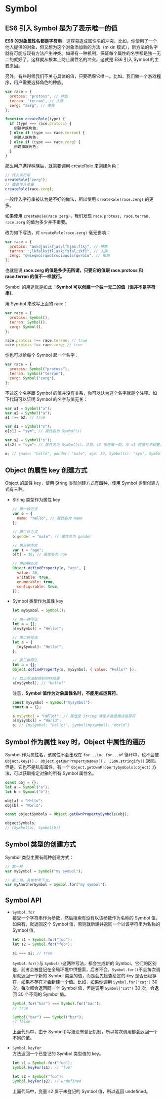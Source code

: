# Symbol

## ES6 引入 Symbol 是为了表示唯一的值

**ES5 的对象属性名都是字符串**，这容易造成属性名的冲突。比如，你使用了一个他人提供的对象，但又想为这个对象添加新的方法（mixin 模式），新方法的名字就有可能与现有方法产生冲突。如果有一种机制，保证每个属性的名字都是独一无二的就好了，这样就从根本上防止属性名的冲突。这就是 ES6 引入 Symbol 的主要原因。

另外，有些时候我们不关心具体的值，只要确保它唯一。比如，我们做一个游戏程序，用户需要选择角色的种族。

```javascript
var race = {
  protoss: "protoss", // 神族
  terran: "terran", // 人族
  zerg: "zerg", // 虫族
};

function createRole(type) {
  if (type === race.protoss) {
    创建神族角色;
  } else if (type === race.terran) {
    创建人族角色;
  } else if (type === race.zerg) {
    创建虫族角色;
  }
}
```

那么用户选择种族后，就需要调用 createRole 来创建角色：

```javascript
// 传入字符串
createRole("zerg");
// 或者传入变量
createRole(race.zerg);
```

一般传入字符串被认为是不好的做法，所以使用 `createRole(race.zerg)` 的更多。

如果使用 `createRole(race.zerg)`，我们发现 `race.protoss`、`race.terran`、`race.zerg` 的值为多少并不重要。

改为如下写法，对 `createRole(race.zerg)` 毫无影响：

```javascript
var race = {
  protoss: "askdjaslkfjas;lfkjas;flkj", // 神族
  terran: ";lkfalksjfl;askjfsfal;skfj", // 人族
  zerg: "qwieqwoirqwoiruoiwqoisrqwroiu", // 虫族
};
```

也就是说,**race.zerg 的值是多少无所谓，只要它的值跟 race.protoss 和 race.terran 的值不一样就行。**

Symbol 的用途就是如此：**Symbol 可以创建一个独一无二的值（但并不是字符串）**。

用 Symbol 来改写上面的 race：

```javascript
var race = {
  protoss: Symbol(),
  terran: Symbol(),
  zerg: Symbol(),
};

race.protoss !== race.terran; // true
race.protoss !== race.zerg; // true
```

你也可以给每个 Symbol 起一个名字：

```javascript
var race = {
  protoss: Symbol("protoss"),
  terran: Symbol("terran"),
  zerg: Symbol("zerg"),
};
```

不过这个名字跟 Symbol 的值并没有关系，你可以认为这个名字就是个注释。如下代码可以证明 Symbol 的名字与值无关：

```javascript
var a1 = Symbol("a");
var a2 = Symbol("a");
a1 !== a2; // true

var s1 = Symbol("s");
o[s1] = "sym"; // 属性名为 Symbol(s)

var s2 = Symbol("s");
o[s2] = "sym"; // 属性名为 Symbol(s)。注意，s2 也是唯一的，与 s1 的值并不相等，虽然描述都是"s"

o; // {name: "hello", gender: "male", age: 30, Symbol(s): "sym", Symbol(s): "sym"}
```

## Object 的属性 key 创建方式

Object 的属性 key，使用 String 类型创建方式有四种，使用 Symbol 类型创建方式有三种。

- String 类型作为属性 key

  ```javascript
  // 第一种方式
  var o = {
    name: "hello", // 属性名为 name
  };

  // 第二种方式
  o.gender = "male"; // 属性名为 gender

  // 第三种方式
  var t = "age";
  o[t] = 30; // 属性名为 age

  // 第四种方式
  Object.defineProperty(o, "age", {
    value: 30,
    writable: true,
    enumerable: true,
    configurable: true,
  });
  ```

- Symbol 类型作为属性 key

  ```javascript
  let mySymbol = Symbol();

  // 第一种写法
  let a = {};
  a[mySymbol] = "Hello!";

  // 第二种写法
  let a = {
    [mySymbol]: "Hello!",
  };

  // 第三种写法
  let a = {};
  Object.defineProperty(a, mySymbol, { value: "Hello!" });

  // 以上写法都得到同样结果
  a[mySymbol]; // "Hello!"
  ```

  注意，**Symbol 值作为对象属性名时，不能用点运算符**。

  ```javascript
  const mySymbol = Symbol("mysymbol");
  const a = {};

  a.mySymbol = "Hello!"; // 属性是 String 类型才能使用点运算符
  a[mySymbol] = "World";
  a; // {mySymbol: "Hello!", Symbol(mysymbol): "World"}
  ```

## Symbol 作为属性 key 时，Object 中属性的遍历

Symbol 作为属性名，该属性不会出现在 `for...in`、`for...of` 循环中，也不会被 `Object.keys()` 、 `Object.getOwnPropertyNames()` 、 `JSON.stringify()` 返回。但是，它也不是私有属性，有一个 `Object.getOwnPropertySymbols(object)` 方法，可以获取指定对象的所有 Symbol 属性名。

```javascript
const obj = {};
let a = Symbol("a");
let b = Symbol("b");

obj[a] = "Hello";
obj[b] = "World";

const objectSymbols = Object.getOwnPropertySymbols(obj);

objectSymbols;
// [Symbol(a), Symbol(b)]
```

## Symbol 类型的创建方式

Symbol 类型主要有两种创建方式：

```javascript
// 第一种
var mySymbol = Symbol("my symbol");

// 第二种。具体参考下文。
var myAnotherSymbol = Symbol.for("my symbol");
```

## Symbol API

- `Symbol.for`  
  接受一个字符串作为参数，然后搜索有没有以该参数作为名称的 Symbol 值。如果有，就返回这个 Symbol 值，否则就新建并返回一个以该字符串为名称的 Symbol 值。

  ```javascript
  let s1 = Symbol.for("foo");
  let s2 = Symbol.for("foo");

  s1 === s2; // true
  ```

  `Symbol.for()`与 `Symbol()`这两种写法，都会生成新的 Symbol。它们的区别是，前者会被登记在全局环境中供搜索，后者不会。`Symbol.for()`不会每次调用就返回一个新的 Symbol 类型的值，而是会先检查给定的 key 是否已经存在，如果不存在才会新建一个值。比如，如果你调用 `Symbol.for("cat")` 30 次，每次都会返回同一个 Symbol 值，但是调用 `Symbol("cat")` 30 次，会返回 30 个不同的 Symbol 值。

  ```javascript
  Symbol.for("bar") === Symbol.for("bar");
  // true

  Symbol("bar") === Symbol("bar");
  // false
  ```

  上面代码中，由于 Symbol()写法没有登记机制，所以每次调用都会返回一个不同的值。

- `Symbol.keyFor`  
  方法返回一个已登记的 Symbol 类型值的 key。

  ```javascript
  let s1 = Symbol.for("foo");
  Symbol.keyFor(s1); // "foo"

  let s2 = Symbol("foo");
  Symbol.keyFor(s2); // undefined
  ```

  上面代码中，变量 s2 属于未登记的 Symbol 值，所以返回 undefined。
